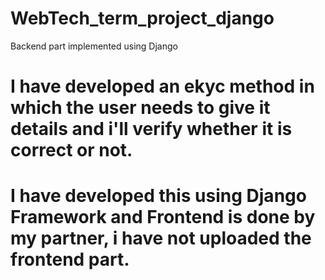 # WebTech_term_project_django
Backend part implemented using Django
# I have developed an ekyc method in which the user needs to give it details and i'll verify whether it is correct or not.
# I have developed this using Django Framework and Frontend is done by my partner, i have not uploaded the frontend part.
